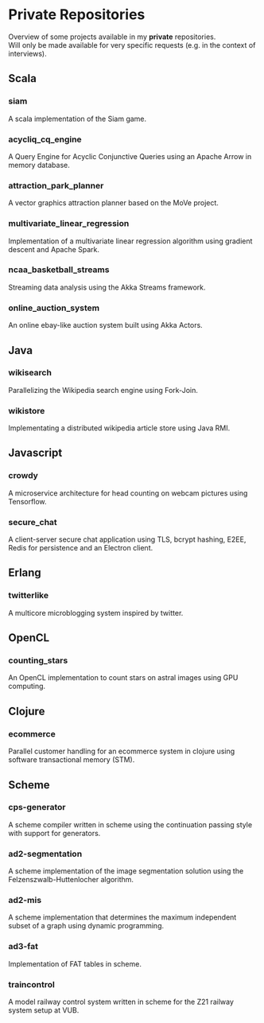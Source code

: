 # Private Repositories
Overview of some projects available in my **private** repositories.   
Will only be made available for very specific requests (e.g. in the context of interviews).

## Scala
### siam
A scala implementation of the Siam game.

### acycliq_cq_engine
A Query Engine for Acyclic Conjunctive Queries using an Apache Arrow in memory database.

### attraction_park_planner
A vector graphics attraction planner based on the MoVe project.

### multivariate_linear_regression
Implementation of a multivariate linear regression algorithm using gradient descent and Apache Spark.

### ncaa_basketball_streams
Streaming data analysis using the Akka Streams framework.

### online_auction_system
An online ebay-like auction system built using Akka Actors.

## Java
### wikisearch
Parallelizing the Wikipedia search engine using Fork-Join.

### wikistore
Implementating a distributed wikipedia article store using Java RMI.

## Javascript
### crowdy 
A microservice architecture for head counting on webcam pictures using Tensorflow.

### secure_chat
A client-server secure chat application using TLS, bcrypt hashing, E2EE, Redis for persistence and an Electron client.

## Erlang
### twitterlike 
A multicore microblogging system inspired by twitter.

## OpenCL
### counting_stars
An OpenCL implementation to count stars on astral images using GPU computing.

## Clojure
### ecommerce
Parallel customer handling for an ecommerce system in clojure using software transactional memory (STM).

## Scheme
### cps-generator
A scheme compiler written in scheme using the continuation passing style with support for generators.

### ad2-segmentation
A scheme implementation of the image segmentation solution using the Felzenszwalb-Huttenlocher algorithm.

### ad2-mis
A scheme implementation that determines the maximum independent subset of a graph using dynamic programming.

### ad3-fat
Implementation of FAT tables in scheme. 

### traincontrol
A model railway control system written in scheme for the Z21 railway system setup at VUB.



